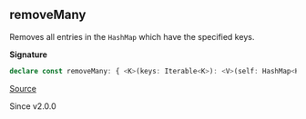 ## removeMany

Removes all entries in the `HashMap` which have the specified keys.

**Signature**

```ts
declare const removeMany: { <K>(keys: Iterable<K>): <V>(self: HashMap<K, V>) => HashMap<K, V>; <K, V>(self: HashMap<K, V>, keys: Iterable<K>): HashMap<K, V>; }
```

[Source](https://github.com/Effect-TS/effect/tree/main/packages/effect/src/HashMap.ts#L356)

Since v2.0.0